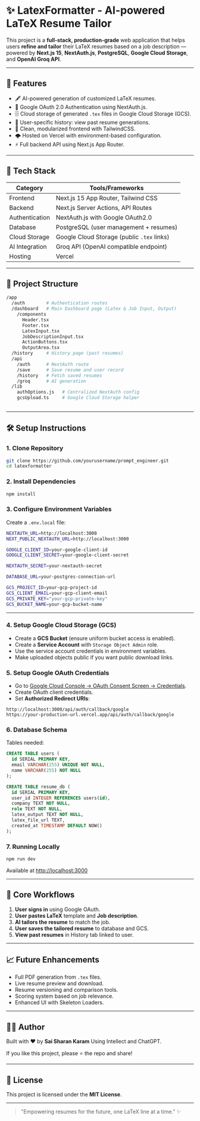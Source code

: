 # ✨ LatexFormatter - AI-powered LaTeX Resume Tailor

This project is a **full-stack, production-grade** web application that helps users **refine and tailor** their LaTeX resumes based on a job description — powered by **Next.js 15**, **NextAuth.js**, **PostgreSQL**, **Google Cloud Storage**, and **OpenAI Groq API**.

---

## 🌟 Features

- 🖋️ AI-powered generation of customized LaTeX resumes.
- 🔐 Google OAuth 2.0 Authentication using NextAuth.js.
- 🗄️ Cloud storage of generated `.tex` files in Google Cloud Storage (GCS).
- 🧠 User-specific history: view past resume generations.
- 📝 Clean, modularized frontend with TailwindCSS.
- 🌩️ Hosted on Vercel with environment-based configuration.
- ⚡ Full backend API using Next.js App Router.

---

## 🚀 Tech Stack

| Category        | Tools/Frameworks                         |
|-----------------|-------------------------------------------|
| Frontend        | Next.js 15 App Router, Tailwind CSS       |
| Backend         | Next.js Server Actions, API Routes       |
| Authentication  | NextAuth.js with Google OAuth2.0         |
| Database        | PostgreSQL (user management + resumes)   |
| Cloud Storage   | Google Cloud Storage (public `.tex` links)|
| AI Integration  | Groq API (OpenAI compatible endpoint)     |
| Hosting         | Vercel                                   |

---

## 📂 Project Structure

```bash
/app
  /auth        # Authentication routes
  /dashboard   # Main Dashboard page (Latex & Job Input, Output)
    /components
      Header.tsx
      Footer.tsx
      LatexInput.tsx
      JobDescriptionInput.tsx
      ActionButtons.tsx
      OutputArea.tsx
  /history     # History page (past resumes)
  /api
    /auth      # NextAuth route
    /save      # Save resume and user record
    /history   # Fetch saved resumes
    /groq      # AI generation
  /lib
    authOptions.js   # Centralized NextAuth config
    gcsUpload.ts     # Google Cloud Storage helper
 
```

---

## 🛠 Setup Instructions

### 1. Clone Repository

```bash
git clone https://github.com/yourusername/prompt_engineer.git
cd latexformatter
```

### 2. Install Dependencies

```bash
npm install
```

### 3. Configure Environment Variables

Create a `.env.local` file:

```bash
NEXTAUTH_URL=http://localhost:3000
NEXT_PUBLIC_NEXTAUTH_URL=http://localhost:3000

GOOGLE_CLIENT_ID=your-google-client-id
GOOGLE_CLIENT_SECRET=your-google-client-secret

NEXTAUTH_SECRET=your-nextauth-secret

DATABASE_URL=your-postgres-connection-url

GCS_PROJECT_ID=your-gcp-project-id
GCS_CLIENT_EMAIL=your-gcp-client-email
GCS_PRIVATE_KEY="your-gcp-private-key"
GCS_BUCKET_NAME=your-gcp-bucket-name
```

---

### 4. Setup Google Cloud Storage (GCS)

- Create a **GCS Bucket** (ensure uniform bucket access is enabled).
- Create a **Service Account** with `Storage Object Admin` role.
- Use the service account credentials in environment variables.
- Make uploaded objects public if you want public download links.

### 5. Setup Google OAuth Credentials

- Go to [Google Cloud Console → OAuth Consent Screen → Credentials](https://console.cloud.google.com/apis/credentials).
- Create OAuth client credentials.
- Set **Authorized Redirect URIs**:

```text
http://localhost:3000/api/auth/callback/google
https://your-production-url.vercel.app/api/auth/callback/google
```

### 6. Database Schema

Tables needed:

```sql
CREATE TABLE users (
  id SERIAL PRIMARY KEY,
  email VARCHAR(255) UNIQUE NOT NULL,
  name VARCHAR(255) NOT NULL
);

CREATE TABLE resume_db (
  id SERIAL PRIMARY KEY,
  user_id INTEGER REFERENCES users(id),
  company TEXT NOT NULL,
  role TEXT NOT NULL,
  latex_output TEXT NOT NULL,
  latex_file_url TEXT,
  created_at TIMESTAMP DEFAULT NOW()
);
```

### 7. Running Locally

```bash
npm run dev
```

Available at [http://localhost:3000](http://localhost:3000)

---

## 🧠 Core Workflows

1. **User signs in** using Google OAuth.
2. **User pastes LaTeX** template and **Job description**.
3. **AI tailors the resume** to match the job.
4. **User saves the tailored resume** to database and GCS.
5. **View past resumes** in History tab linked to user.

---

## 📈 Future Enhancements

- Full PDF generation from `.tex` files.
- Live resume preview and download.
- Resume versioning and comparison tools.
- Scoring system based on job relevance.
- Enhanced UI with Skeleton Loaders.

---

## 👨‍💻 Author

Built with ❤️ by **Sai Sharan Karam** Using Intellect and ChatGPT.

If you like this project, please ⭐ the repo and share!

---

## 🎉 License

This project is licensed under the **MIT License**.

---

> "Empowering resumes for the future, one LaTeX line at a time." ✨

